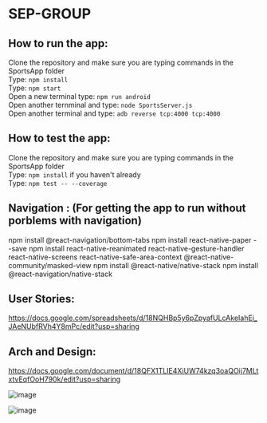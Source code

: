 # SEP-GROUP

## How to run the app:
Clone the repository and make sure you are typing commands in the SportsApp folder<br>
Type: `npm install`<br>
Type: `npm start`<br>
Open a new terminal type: `npm run android`<br>
Open another ternminal and type: `node SportsServer.js`<br>
Open another terminal and type: `adb reverse tcp:4000 tcp:4000`<br>

## How to test the app:
Clone the repository and make sure you are typing commands in the SportsApp folder<br>
Type: `npm install` if you haven't already<br>
Type: `npm test -- --coverage`<br>

## Navigation : (For getting the app to run without porblems with navigation)
npm install @react-navigation/bottom-tabs
npm install react-native-paper --save
npm install react-native-reanimated react-native-gesture-handler react-native-screens react-native-safe-area-context @react-native-community/masked-view
npm install @react-native/native-stack
npm install @react-navigation/native-stack

## User Stories: 
https://docs.google.com/spreadsheets/d/18NQHBp5y6pZpyafULcAkeIahEi_JAeNUbfRVh4Y8mPc/edit?usp=sharing


## Arch and Design: 
https://docs.google.com/document/d/18QFX1TLIE4XiUW74kzq3oaQOij7MLtxtvEqfOoH790k/edit?usp=sharing


![image](https://user-images.githubusercontent.com/55001338/194097667-baa0c68a-e447-485c-9237-aef4f13019d5.png)

![image](https://user-images.githubusercontent.com/55001338/194398792-7c072bcd-f76b-4419-8337-5a8b778ded99.png)

